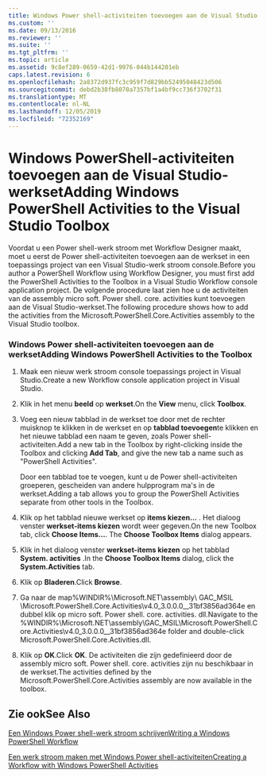 ```yaml
---
title: Windows Power shell-activiteiten toevoegen aan de Visual Studio-werkset | Microsoft Docs
ms.custom: ''
ms.date: 09/13/2016
ms.reviewer: ''
ms.suite: ''
ms.tgt_pltfrm: ''
ms.topic: article
ms.assetid: 9c8ef289-0659-42d1-9976-044b144201eb
caps.latest.revision: 6
ms.openlocfilehash: 2a8372d937fc3c959f7d829bb52495048423d506
ms.sourcegitcommit: debd2b38fb8070a7357bf1a4bf9cc736f3702f31
ms.translationtype: MT
ms.contentlocale: nl-NL
ms.lasthandoff: 12/05/2019
ms.locfileid: "72352169"
---
```

# <a name="adding-windows-powershell-activities-to-the-visual-studio-toolbox"></a><span data-ttu-id="e9059-102">Windows PowerShell-activiteiten toevoegen aan de Visual Studio-werkset</span><span class="sxs-lookup"><span data-stu-id="e9059-102">Adding Windows PowerShell Activities to the Visual Studio Toolbox</span></span>

<span data-ttu-id="e9059-103">Voordat u een Power shell-werk stroom met Workflow Designer maakt, moet u eerst de Power shell-activiteiten toevoegen aan de werkset in een toepassings project van een Visual Studio-werk stroom console.</span><span class="sxs-lookup"><span data-stu-id="e9059-103">Before you author a PowerShell Workflow using Workflow Designer, you must first add the PowerShell Activities to the Toolbox in a Visual Studio Workflow console application project.</span></span> <span data-ttu-id="e9059-104">De volgende procedure laat zien hoe u de activiteiten van de assembly micro soft. Power shell. core. activities kunt toevoegen aan de Visual Studio-werkset.</span><span class="sxs-lookup"><span data-stu-id="e9059-104">The following procedure shows how to add the activities from the Microsoft.PowerShell.Core.Activities assembly to the Visual Studio toolbox.</span></span>

### <a name="adding-windows-powershell-activities-to-the-toolbox"></a><span data-ttu-id="e9059-105">Windows Power shell-activiteiten toevoegen aan de werkset</span><span class="sxs-lookup"><span data-stu-id="e9059-105">Adding Windows PowerShell Activities to the Toolbox</span></span>

1. <span data-ttu-id="e9059-106">Maak een nieuw werk stroom console toepassings project in Visual Studio.</span><span class="sxs-lookup"><span data-stu-id="e9059-106">Create a new Workflow console application project in Visual Studio.</span></span>

2. <span data-ttu-id="e9059-107">Klik in het menu **beeld** op **werkset**.</span><span class="sxs-lookup"><span data-stu-id="e9059-107">On the **View** menu, click **Toolbox**.</span></span>

3. <span data-ttu-id="e9059-108">Voeg een nieuw tabblad in de werkset toe door met de rechter muisknop te klikken in de werkset en op **tabblad toevoegen**te klikken en het nieuwe tabblad een naam te geven, zoals Power shell-activiteiten.</span><span class="sxs-lookup"><span data-stu-id="e9059-108">Add a new tab in the Toolbox by right-clicking inside the Toolbox and clicking **Add Tab**, and give the new tab a name such as "PowerShell Activities".</span></span>

   <span data-ttu-id="e9059-109">Door een tabblad toe te voegen, kunt u de Power shell-activiteiten groeperen, gescheiden van andere hulpprogram ma's in de werkset.</span><span class="sxs-lookup"><span data-stu-id="e9059-109">Adding a tab allows you to group the PowerShell Activities separate from other tools in the Toolbox.</span></span>

4. <span data-ttu-id="e9059-110">Klik op het tabblad nieuwe werkset op **items kiezen...** . Het dialoog venster **werkset-items kiezen** wordt weer gegeven.</span><span class="sxs-lookup"><span data-stu-id="e9059-110">On the new Toolbox tab, click **Choose Items...**. The **Choose Toolbox Items** dialog appears.</span></span>

5. <span data-ttu-id="e9059-111">Klik in het dialoog venster **werkset-items kiezen** op het tabblad **System. activities** .</span><span class="sxs-lookup"><span data-stu-id="e9059-111">In the **Choose Toolbox Items** dialog, click the **System.Activities** tab.</span></span>

6. <span data-ttu-id="e9059-112">Klik op **Bladeren**.</span><span class="sxs-lookup"><span data-stu-id="e9059-112">Click **Browse**.</span></span>

7. <span data-ttu-id="e9059-113">Ga naar de map%WINDIR%\Microsoft.NET\assembly\ GAC_MSIL \Microsoft.PowerShell.Core.Activities\v4.0_3.0.0.0__31bf3856ad364e en dubbel klik op micro soft. Power shell. core. activities. dll.</span><span class="sxs-lookup"><span data-stu-id="e9059-113">Navigate to the %WINDIR%\Microsoft.NET\assembly\GAC_MSIL\Microsoft.PowerShell.Core.Activities\v4.0_3.0.0.0__31bf3856ad364e folder and double-click Microsoft.PowerShell.Core.Activities.dll.</span></span>

8. <span data-ttu-id="e9059-114">Klik op **OK**.</span><span class="sxs-lookup"><span data-stu-id="e9059-114">Click **OK**.</span></span> <span data-ttu-id="e9059-115">De activiteiten die zijn gedefinieerd door de assembly micro soft. Power shell. core. activities zijn nu beschikbaar in de werkset.</span><span class="sxs-lookup"><span data-stu-id="e9059-115">The activities defined by the Microsoft.PowerShell.Core.Activities assembly are now available in the toolbox.</span></span>

## <a name="see-also"></a><span data-ttu-id="e9059-116">Zie ook</span><span class="sxs-lookup"><span data-stu-id="e9059-116">See Also</span></span>

[<span data-ttu-id="e9059-117">Een Windows Power shell-werk stroom schrijven</span><span class="sxs-lookup"><span data-stu-id="e9059-117">Writing a Windows PowerShell Workflow</span></span>](./writing-a-windows-powershell-workflow.md)

[<span data-ttu-id="e9059-118">Een werk stroom maken met Windows Power shell-activiteiten</span><span class="sxs-lookup"><span data-stu-id="e9059-118">Creating a Workflow with Windows PowerShell Activities</span></span>](./creating-a-workflow-with-windows-powershell-activities.md)